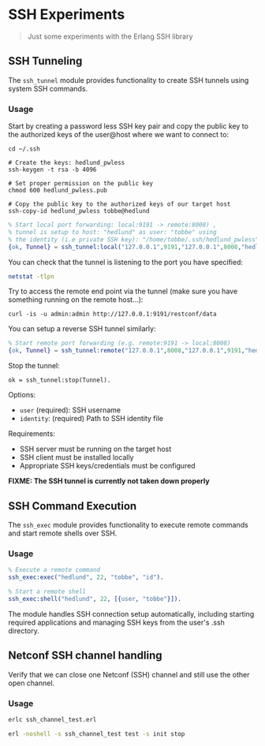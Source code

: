 # SSH Experiments
> Just some experiments with the Erlang SSH library

## SSH Tunneling

The `ssh_tunnel` module provides functionality to create SSH tunnels using system SSH commands.

### Usage

Start by creating a password less SSH key pair and copy the public key
to the authorized keys of the user@host where we want to connect to:

```shell
cd ~/.ssh

# Create the keys: hedlund_pwless
ssh-keygen -t rsa -b 4096

# Set proper permission on the public key
chmod 600 hedlund_pwless.pub

# Copy the public key to the authorized keys of our target host
ssh-copy-id hedlund_pwless tobbe@hedlund
```

```erlang
% Start local port forwarding: local:9191 -> remote:8008) , 
% tunnel is setup to host: "hedlund" as user: "tobbe" using
% the identity (i.e private SSH key): "/home/tobbe/.ssh/hedlund_pwless"
{ok, Tunnel} = ssh_tunnel:local("127.0.0.1",9191,"127.0.0.1",8008,"hedlund",[{user,"tobbe"},{identity,"/home/tobbe/.ssh/hedlund_pwless"}]).
```

You can check that the tunnel is listening to the port you have specified:

``` bash
netstat -tlpn
```

Try to access the remote end point via the tunnel (make sure you have something running on the remote host...):

```shell
curl -is -u admin:admin http://127.0.0.1:9191/restconf/data
```

You can setup a reverse SSH tunnel similarly:

```erlang
% Start remote port forwarding (e.g. remote:9191 -> local:8008)
{ok, Tunnel} = ssh_tunnel:remote("127.0.0.1",8008,"127.0.0.1",9191,"hedlund",[{user,"tobbe"},{identity,"/home/tobbe/.ssh/hedlund_pwless"}]).
```

Stop the tunnel:

```
ok = ssh_tunnel:stop(Tunnel).
```

Options:
- `user` (required): SSH username
- `identity`: (required) Path to SSH identity file

Requirements:
- SSH server must be running on the target host
- SSH client must be installed locally
- Appropriate SSH keys/credentials must be configured

**FIXME: The SSH tunnel is currently not taken down properly**


## SSH Command Execution

The `ssh_exec` module provides functionality to execute remote commands and start remote shells over SSH.

### Usage

```erlang
% Execute a remote command
ssh_exec:exec("hedlund", 22, "tobbe", "id").

% Start a remote shell
ssh_exec:shell("hedlund", 22, [{user, "tobbe"}]).
```

The module handles SSH connection setup automatically, including starting required applications and managing SSH keys from the user's .ssh directory.

## Netconf SSH channel handling

Verify that we can close one Netconf (SSH) channel and still use the other open channel.

### Usage

```bash
erlc ssh_channel_test.erl

erl -noshell -s ssh_channel_test test -s init stop
```
